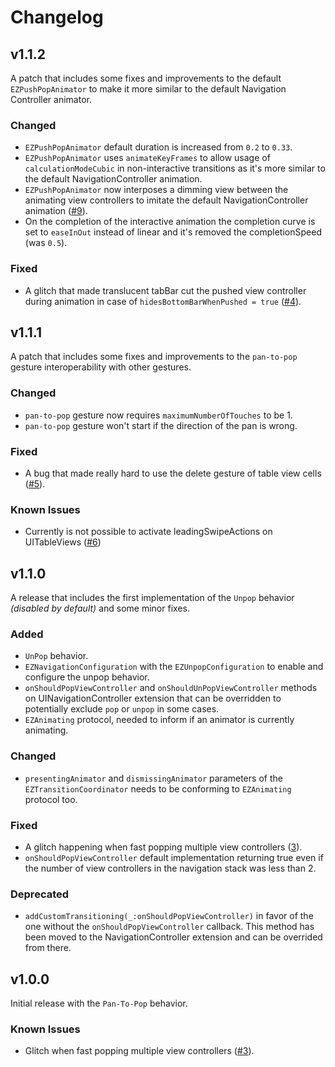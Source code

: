 # Changelog

## v1.1.2
A patch that includes some fixes and improvements to the default `EZPushPopAnimator` to make it more similar to the default Navigation Controller animator.

### Changed

- `EZPushPopAnimator` default duration is increased from `0.2` to `0.33`.
- `EZPushPopAnimator` uses `animateKeyFrames` to allow usage of `calculationModeCubic` in non-interactive transitions as it's more similar to the default NavigationController animation.
- `EZPushPopAnimator` now interposes a dimming view between the animating view controllers to imitate the default NavigationController animation ([#9](https://github.com/Enricoza/EZCustomNavigation/issues/9)).
- On the completion of the interactive animation the completion curve is set to `easeInOut` instead of linear and it's removed the completionSpeed (was `0.5`).

### Fixed

- A glitch that made translucent tabBar cut the pushed view controller during animation in case of `hidesBottomBarWhenPushed = true` ([#4](https://github.com/Enricoza/EZCustomNavigation/issues/4)).

## v1.1.1
A patch that includes some fixes and improvements to the `pan-to-pop` gesture interoperability with other gestures.

### Changed

- `pan-to-pop` gesture now requires `maximumNumberOfTouches` to be 1.
- `pan-to-pop` gesture won't start if the direction of the pan is wrong.

### Fixed

- A bug that made really hard to use the delete gesture of table view cells ([#5](https://github.com/Enricoza/EZCustomNavigation/issues/5)).

### Known Issues

- Currently is not possible to activate leadingSwipeActions on UITableViews ([#6](https://github.com/Enricoza/EZCustomNavigation/issues/6))

## v1.1.0
A release that includes the first implementation of the `Unpop` behavior *(disabled by default)* and some minor fixes.

### Added

- `UnPop` behavior.
- `EZNavigationConfiguration` with the `EZUnpopConfiguration` to enable and configure the unpop behavior.
- `onShouldPopViewController` and `onShouldUnPopViewController` methods on UINavigationController extension that can be overridden to potentially exclude `pop` or `unpop` in some cases.
- `EZAnimating` protocol, needed to inform if an animator is currently animating.

### Changed

- `presentingAnimator` and `dismissingAnimator` parameters of the `EZTransitionCoordinator` needs to be conforming to `EZAnimating` protocol too.


### Fixed

- A glitch happening when fast popping multiple view controllers ([3](https://github.com/Enricoza/EZCustomNavigation/issues/3)).
- `onShouldPopViewController` default implementation returning true even if the number of view controllers in the navigation stack was less than 2.

### Deprecated

- `addCustomTransitioning(_:onShouldPopViewController)` in favor of the one without the `onShouldPopViewController` callback. This method has been moved to the NavigationController extension and can be overrided from there.

## v1.0.0
Initial release with the `Pan-To-Pop` behavior.

### Known Issues

- Glitch when fast popping multiple view controllers ([#3](https://github.com/Enricoza/EZCustomNavigation/issues/3)).